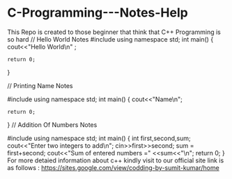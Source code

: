 # C-Programming---Notes-Help
This Repo is created to those beginner that think that C++ Programming is so hard 
// Hello World Notes
#include<iostream>
using namespace std;
int main()
{
	cout<<"Hello World\n" ;
	
	return 0;
}
  
  // Printing Name Notes

#include<iostream>
using namespace std;
int main()
{
	cout<<"Name\n";
	
	return 0;
	
}
  // Addition Of Numbers Notes

#include<iostream>
using namespace std;
int main()
{
	int first,second,sum;
	cout<<"Enter two integers to add\n";
	cin>>first>>second;
	sum = first+second;
	cout<<"Sum of entered numbers =" <<sum<<"\n";
	return 0;
}
  For more detaied information about c++ kindly visit to our official site link is as follows : https://sites.google.com/view/codding-by-sumit-kumar/home
